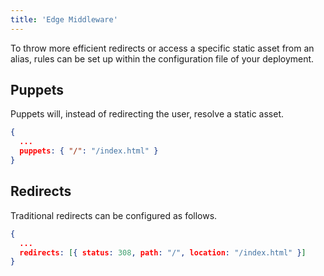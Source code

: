 ```yaml
---
title: 'Edge Middleware'
---
```


To throw more efficient redirects or access a specific static asset from an alias, rules can be set up
within the configuration file of your deployment.

## Puppets

Puppets will, instead of redirecting the user, resolve a static asset.

```json
{
  ...
  puppets: { "/": "/index.html" }
}
```

## Redirects

Traditional redirects can be configured as follows.

```json
{
  ...
  redirects: [{ status: 308, path: "/", location: "/index.html" }]
}
```
